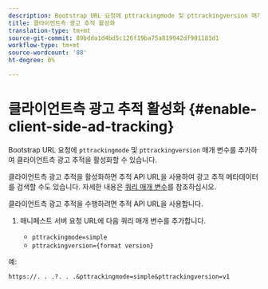 ```yaml
---
description: Bootstrap URL 요청에 pttrackingmode 및 pttrackingversion 매개 변수를 추가하여 클라이언트측 광고 추적을 활성화할 수 있습니다.
title: 클라이언트측 광고 추적 활성화
translation-type: tm+mt
source-git-commit: 89bdda1d4bd5c126f19ba75a819942df901183d1
workflow-type: tm+mt
source-wordcount: '88'
ht-degree: 0%

---
```



# 클라이언트측 광고 추적 활성화 {#enable-client-side-ad-tracking}

Bootstrap URL 요청에 `pttrackingmode` 및 `pttrackingversion` 매개 변수를 추가하여 클라이언트측 광고 추적을 활성화할 수 있습니다.

클라이언트측 광고 추적을 활성화하면 추적 API URL을 사용하여 광고 추적 메타데이터를 검색할 수도 있습니다. 자세한 내용은 [쿼리 매개 변수](/help/primetime-ad-insertion/~old-msapi-topics/ms-at-effectiveness/notvsdk-csat-ms-interface.md)를 참조하십시오.

클라이언트측 광고 추적을 수행하려면 추적 API URL을 사용합니다.

1. 매니페스트 서버 요청 URL에 다음 쿼리 매개 변수를 추가합니다.

   * `pttrackingmode=simple`
   * `pttrackingversion={format version}`

예:

```URL
https://. . .?. . .&pttrackingmode=simple&pttrackingversion=v1
```

